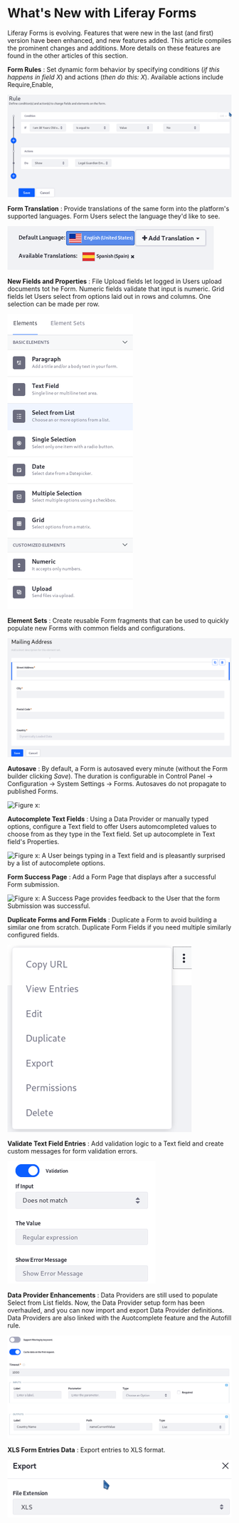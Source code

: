 # What's New with Liferay Forms

Liferay Forms is evolving. Features that were new in the last (and first)
version have been enhanced, and new features added. This article compiles the
prominent changes and additions. More details on these features are found in the
other articles of this section.

**Form Rules**
: Set dynamic form behavior by specifying conditions (*if this happens in field
X*) and actions (*then do this: X*). Available actions include Require,Enable,

![Figure x: Form Rules trigger an action in response to some condition.](../../images/forms-rule-development.png)

**Form Translation**
: Provide translations of the same form into the platform's supported languages.
Form Users select the language they'd like to see.

![Figure x: Translate a Form into a supported language.](../../images/forms-translation.png)

**New Fields and Properties**
: File Upload fields let logged in Users upload documents tot he Form. Numeric
fields validate that input is numeric. Grid fields let Users select from options
laid out in rows and columns. One selection can be made per row. 

![Figure x: File Upload, Grid, and Numeric fields are new.](../../images/forms-sidebar.png)

**Element Sets**
: Create reusable Form fragments that can be used to quickly populate new Forms
with common fields and configurations.

![Figure x: Reusable Element Sets are great](../../images/forms-element-set.png)

**Autosave**
: By default, a Form is autosaved every minute (without the Form builder
clicking *Save*). The duration is configurable in Control Panel &rarr;
Configuration &rarr; System Settings &rarr; Forms. Autosaves do not propagate
to published Forms. 

![Figure x: ](../../images/forms-autosave-interval.png)

**Autocomplete Text Fields**
: Using a Data Provider or manually typed options, configure a Text field to
offer Users automcompleted values to choose from as they type in the Text field.
Set up autocomplete in Text field's Properties.

![Figure x: A User beings typing in a Text field and is pleasantly surprised by a list of
autocomplete options.](../../images/forms-autocomplete.png)

**Form Success Page**
: Add a Form Page that displays after a successful Form submission.

![Figure x: A Success Page provides feedback to the User that the form
Submission was successful.](../../images/forms-success-page.png)

**Duplicate Forms and Form Fields**
: Duplicate a Form to avoid building a similar one from scratch. Duplicate Form
Fields if you need multiple similarly configured fields.

![Figure x: Duplicate a Form to get a head start on your next, similar Form.](../../images/forms-duplicate.png)

**Validate Text Field Entries**
: Add validation logic to a Text field and create custom messages for form
validation errors.
<!-- I don't see RegEx Validation. Did that not make it into 7.1-->

![Figure x: Validate Text fields to ensure Users fill in the correct data.](../../images/forms-text-validation.png)

**Data Provider Enhancements**
: Data Providers are still used to populate Select from List fields. Now, the
Data Provider setup form has been overhauled, and you can now import and export
Data Provider definitions. Data Providers are also linked with the Auotcomplete
feature and the Autofill rule.

![Figure x: The Data Provider interface was redesigned and new options added.](../../images/forms-data-provider.png)

**XLS Form Entries Data**
: Export entries to XLS format.

![Figure x: Export Form Entries to XLS. CSV and XML are also available.](../../images/forms-xls.png)


